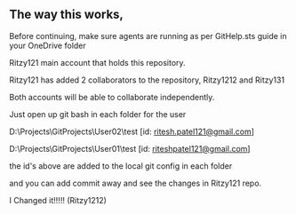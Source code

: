 ## The way this works,

Before continuing, make sure agents are running as per GitHelp.sts guide in your OneDrive folder

Ritzy121 main account that holds this repository.

Ritzy121 has added 2 collaborators to the repository, Ritzy1212 and Ritzy131

Both accounts will be able to collaborate independently.

Just open up git bash in each folder for the user

D:\Projects\GitProjects\User02\test [id: ritesh.patel121@gmail.com]

D:\Projects\GitProjects\User01\test [id: riteshpatel121@gmail.com]

the id's above are added to the local git config in each folder

and you can add commit away and see the changes in Ritzy121 repo.

I Changed it!!!!! (Ritzy1212)
